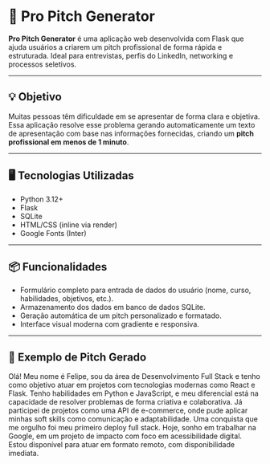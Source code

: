 # 🚀 Pro Pitch Generator

**Pro Pitch Generator** é uma aplicação web desenvolvida com Flask que ajuda usuários a criarem um pitch profissional de forma rápida e estruturada. Ideal para entrevistas, perfis do LinkedIn, networking e processos seletivos.

---

## 💡 Objetivo

Muitas pessoas têm dificuldade em se apresentar de forma clara e objetiva. Essa aplicação resolve esse problema gerando automaticamente um texto de apresentação com base nas informações fornecidas, criando um **pitch profissional em menos de 1 minuto**.

---

## 🖥️ Tecnologias Utilizadas

- Python 3.12+
- Flask
- SQLite
- HTML/CSS (inline via render)
- Google Fonts (Inter)

---

## 📦 Funcionalidades

- Formulário completo para entrada de dados do usuário (nome, curso, habilidades, objetivos, etc.).
- Armazenamento dos dados em banco de dados SQLite.
- Geração automática de um pitch personalizado e formatado.
- Interface visual moderna com gradiente e responsiva.

---

## 📸 Exemplo de Pitch Gerado

Olá! Meu nome é Felipe, sou da área de Desenvolvimento Full Stack e tenho como objetivo atuar em projetos com tecnologias modernas como React e Flask. Tenho habilidades em Python e JavaScript, e meu diferencial está na capacidade de resolver problemas de forma criativa e colaborativa. Já participei de projetos como uma API de e-commerce, onde pude aplicar minhas soft skills como comunicação e adaptabilidade. Uma conquista que me orgulho foi meu primeiro deploy full stack. Hoje, sonho em trabalhar na Google, em um projeto de impacto com foco em acessibilidade digital. Estou disponível para atuar em formato remoto, com disponibilidade imediata.

